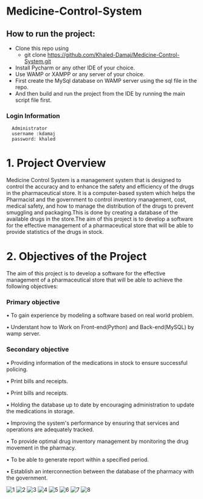 # Medicine-Control-System

## How to run the project:
  - Clone this repo using
      - git clone https://github.com/Khaled-Damaj/Medicine-Control-System.git
   - Install Pycharm or any other IDE of your choice.
  - Use WAMP or XAMPP or any server of your choice.
  - First create the MySql database on WAMP server using the sql file in the repo.
  - And then build and run the project from the IDE by running the main script file first.
  
### Login Information
  
      Administrator
      username :kdamaj
      password: khaled


# 1.	Project Overview

Medicine Control System is a management system that is designed to control the accuracy and to enhance  the safety and efficiency of the drugs in the pharmaceutical store. It is a computer-based system which helps the Pharmacist and the government to control inventory management, cost, medical safety, and how to manage the distribution of the drugs to prevent smuggling and packaging.This is done by creating a database of the available drugs in the store.The aim of this project is to develop a software for the effective management of a pharmaceutical store that will be able to provide statistics of the drugs in stock.

# 2.	Objectives of the Project
The aim of this project is to develop a software for the effective management of a pharmaceutical store that will be able to achieve the following objectives: 

### Primary objective
•	To gain experience by modeling a software based on real world problem.

•	Understant how to Work on Front-end(Python) and Back-end(MySQL) by wamp server.

### Secondary objective
•	Providing information of the medications in stock to ensure successful policing.

•	Print bills and receipts.


•	Print bills and receipts.

•	Holding the database up to date by encouraging administration to update the medications in storage.

•	Improving the system's performance by ensuring that services and operations are adequately tracked.

•	To provide optimal drug inventory management by monitoring the drug movement in the pharmacy.

•	To be able to generate report within a specified period.

•	Establish an interconnection between the database of the pharmacy with the government.

![1](https://user-images.githubusercontent.com/84275119/154562586-5d287975-1dd2-4d80-b154-a3e7c55c32b2.PNG)
![2](https://user-images.githubusercontent.com/84275119/154562659-56afaf8b-e3b6-4324-aa8f-4c15e5d6a66d.PNG)
![3](https://user-images.githubusercontent.com/84275119/154562695-cc344056-1cfe-415a-88a4-e0db6b0ac76d.PNG)
![4](https://user-images.githubusercontent.com/84275119/154562732-942c6aae-62f2-45c0-a7a1-7b6b80691380.PNG)
![5](https://user-images.githubusercontent.com/84275119/154562777-4799c133-ddc0-464a-b659-1aad2413d512.PNG)
![6](https://user-images.githubusercontent.com/84275119/154562847-2049abc6-4caa-4ada-9eac-9c07309c8a12.PNG)
![7](https://user-images.githubusercontent.com/84275119/154562858-5a33fcf5-6066-4a84-add2-21bf5a7b7f29.PNG)
![8](https://user-images.githubusercontent.com/84275119/154562813-05c54520-f290-484b-850f-c14bee403e53.PNG)

